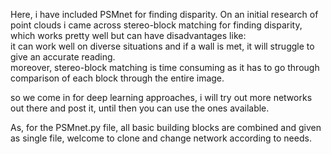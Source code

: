 Here, i have included PSMnet for finding disparity.
On an initial research of point clouds i came across stereo-block matching for finding disparity, which works pretty well but can have disadvantages like: <br >
it can work well on diverse situations and if a wall is met, it will struggle to give an accurate reading. <br>
moreover, stereo-block matching is time consuming as it has to go through comparison of each block through the entire image. 

so we come in for deep learning approaches, i will try out more networks out there and post it, until then you can use the ones available.  

As, for the PSMnet.py file, all basic building blocks are combined and given as single file, welcome to clone and change network according to needs.
